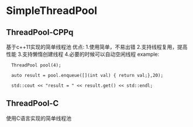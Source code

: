 # SimpleThreadPool

## ThreadPool-CPPq
基于c++11实现的简单线程池
优点:
    1.使用简单，不易出错
    2.支持线程复用，提高性能
    3.支持懒惰创建线程
    4.必要的时候可以自动空闲线程
example:
```
  ThreadPool pool(4);
  
  auto result = pool.enqueue([](int val) { return val;},20);
  
  std::cout << "result = " << result.get() << std::endl;
```

## ThreadPool-C
使用C语言实现的简单线程池
